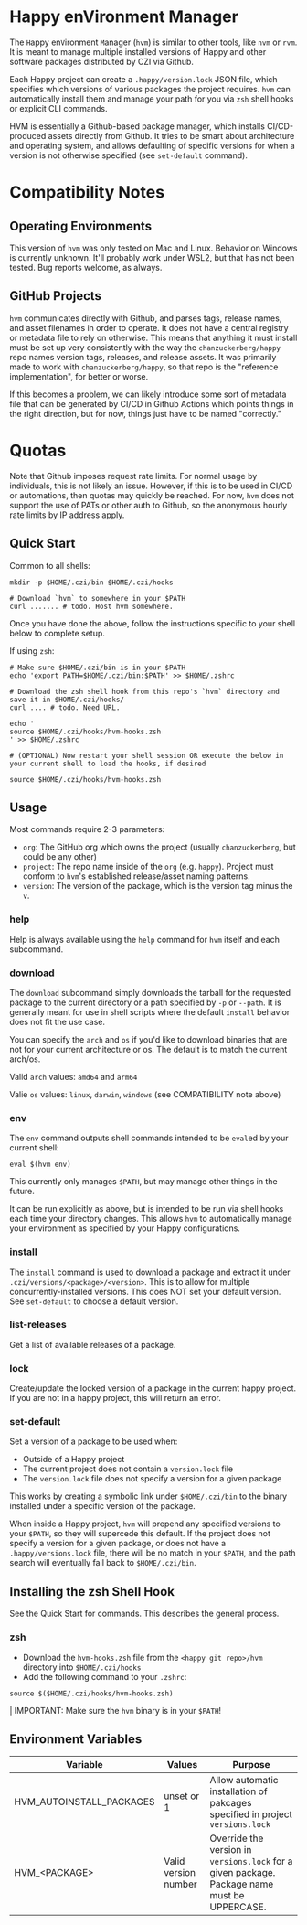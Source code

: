# Happy enVironment Manager

The `H`appy en`V`ironment `M`anager (`hvm`) is similar to other tools, like `nvm` or `rvm`. It is meant to manage multiple installed versions of Happy and other software packages distributed by CZI via Github.

Each Happy project can create a `.happy/version.lock` JSON file, which specifies which versions of various packages the project requires. `hvm` can automatically install them and manage your path for you via `zsh` shell hooks or explicit CLI commands.

HVM is essentially a Github-based package manager, which installs CI/CD-produced assets directly from Github. It tries to be smart about architecture and operating system, and allows defaulting of specific versions for when a version is not otherwise specified (see `set-default` command).

# Compatibility Notes

## Operating Environments

This version of `hvm` was only tested on Mac and Linux. Behavior on Windows is currently unknown. It'll probably work under WSL2, but that has not been tested. Bug reports welcome, as always.

## GitHub Projects

`hvm` communicates directly with Github, and parses tags, release names, and asset filenames in order to operate. It does not have a central registry or metadata file to rely on otherwise. This means that anything it must install must be set up very consistently with the way the `chanzuckerberg/happy` repo names version tags, releases, and release assets.  It was primarily made to work with `chanzuckerberg/happy`, so that repo is the "reference implementation", for better or worse. 

If this becomes a problem, we can likely introduce some sort of metadata file that can be generated by CI/CD in Github Actions which points things in the right direction, but for now, things just have to be named "correctly." 

# Quotas

Note that Github imposes request rate limits. For normal usage by individuals, this is not likely an issue. However, if this is to be used in CI/CD or automations, then quotas may quickly be reached. For now, `hvm` does not support the use of PATs or other auth to Github, so the anonymous hourly rate limits by IP address apply. 

## Quick Start

Common to all shells:
```
mkdir -p $HOME/.czi/bin $HOME/.czi/hooks

# Download `hvm` to somewhere in your $PATH
curl ....... # todo. Host hvm somewhere.

```

Once you have done the above, follow the instructions specific to your shell below to complete setup.

If using `zsh`:
```
# Make sure $HOME/.czi/bin is in your $PATH
echo 'export PATH=$HOME/.czi/bin:$PATH' >> $HOME/.zshrc

# Download the zsh shell hook from this repo's `hvm` directory and save it in $HOME/.czi/hooks/
curl .... # todo. Need URL.

echo '
source $HOME/.czi/hooks/hvm-hooks.zsh
' >> $HOME/.zshrc

# (OPTIONAL) Now restart your shell session OR execute the below in your current shell to load the hooks, if desired

source $HOME/.czi/hooks/hvm-hooks.zsh
```

## Usage

Most commands require 2-3 parameters:

* `org`: The GitHub org which owns the project (usually `chanzuckerberg`, but could be any other)
* `project`: The repo name inside of the `org` (e.g. `happy`). Project must conform to `hvm`'s established release/asset naming patterns.
* `version`: The version of the package, which is the version tag minus the `v`.

### help

Help is always available using the `help` command for `hvm` itself and each subcommand.


### download

The `download` subcommand simply downloads the tarball for the requested package to the current directory or a path specified by `-p` or `--path`. It is generally meant for use in shell scripts where the default `install` behavior does not fit the use case.

You can specify the `arch` and `os` if you'd like to download binaries that are not for your current architecture or os. The default is to match the current arch/os. 

Valid `arch` values: `amd64` and `arm64`

Valie `os` values: `linux`, `darwin`, `windows` (see COMPATIBILITY note above)


### env

The `env` command outputs shell commands intended to be `eval`ed by your current shell:

```
eval $(hvm env)
```

This currently only manages `$PATH`, but may manage other things in the future. 

It can be run explicitly as above, but is intended to be run via shell hooks each time your directory changes. This allows `hvm` to automatically manage your environment as specified by your Happy configurations.




### install

The `install` command is used to download a package and extract it under `.czi/versions/<package>/<version>`. This is to allow for multiple concurrently-installed versions. This does NOT set your default version. See `set-default` to choose a default version.




### list-releases

Get a list of available releases of a package.


### lock

Create/update the locked version of a package in the current happy project. If you are not in a happy project, this will return an error.



### set-default

Set a version of a package to be used when:

* Outside of a Happy project
* The current project does not contain a `version.lock` file
* The `version.lock` file does not specify a version for a given package

This works by creating a symbolic link under `$HOME/.czi/bin` to the binary installed under a specific version of the package. 

When inside a Happy project, `hvm` will prepend any specified versions to your `$PATH`, so they will supercede this default. If the project does not specify a version for a given package, or does not have a `.happy/versions.lock` file, there will be no match in your `$PATH`, and the path search will eventually fall back to `$HOME/.czi/bin`.




## Installing the zsh Shell Hook

See the Quick Start for commands. This describes the general process.

### zsh

* Download the `hvm-hooks.zsh` file from the `<happy git repo>/hvm` directory into `$HOME/.czi/hooks`
* Add the following command to your `.zshrc`:

```
source $($HOME/.czi/hooks/hvm-hooks.zsh)
```

| IMPORTANT: Make sure the `hvm` binary is in your `$PATH`!


## Environment Variables


| Variable | Values | Purpose |
| -------- | ------ | ------- |
| HVM_AUTOINSTALL_PACKAGES | unset or 1 | Allow automatic installation of pakcages specified in project `versions.lock` |
| HVM_\<PACKAGE> | Valid version number | Override the version in `versions.lock` for a given package. Package name must be UPPERCASE. |